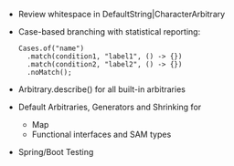 - Review whitespace in DefaultString|CharacterArbitrary

- Case-based branching with statistical reporting:

  ```
  Cases.of("name")
    .match(condition1, "label1", () -> {})
    .match(condition2, "label2", () -> {})
    .noMatch();
  ``` 

- Arbitrary.describe() for all built-in arbitraries

- Default Arbitraries, Generators and Shrinking for
  - Map
  - Functional interfaces and SAM types

- Spring/Boot Testing

